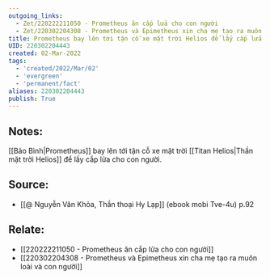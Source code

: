 ```yaml
---
outgoing_links:
  - Zet/220222211050 - Prometheus ăn cắp lửa cho con người
  - Zet/220302204308 - Prometheus và Epimetheus xin cha mẹ tạo ra muôn loài và con người
title: Prometheus bay lên tới tận cỗ xe mặt trời Helios để lấy cắp lửa cho con người
UID: 220302204443
created: 02-Mar-2022
tags:
  - 'created/2022/Mar/02'
  - 'evergreen'
  - 'permanent/fact'
aliases: 220302204443
publish: True
---
```

## Notes:
[[Bảo Bình|Prometheus]] bay lên tới tận cỗ xe mặt trời [[Titan Helios|Thần mặt trời Helios]] để lấy cắp lửa cho con người.

## Source:
- [[@ Nguyễn Văn Khỏa, Thần thoại Hy Lạp]] (ebook mobi Tve-4u) p.92

## Relate:
- [[220222211050 - Prometheus ăn cắp lửa cho con người]]
- [[220302204308 - Prometheus và Epimetheus xin cha mẹ tạo ra muôn loài và con người]]